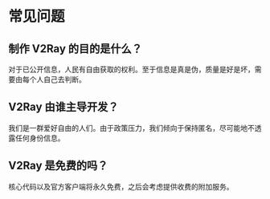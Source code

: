 # 常见问题

## 制作 V2Ray 的目的是什么？
对于已公开信息，人民有自由获取的权利。至于信息是真是伪，质量是好是坏，需要由每个人自己去判断。

## V2Ray 由谁主导开发？
我们是一群爱好自由的人们。由于政策压力，我们倾向于保持匿名，尽可能地不透露任何身份信息。

## V2Ray 是免费的吗？
核心代码以及官方客户端将永久免费，之后会考虑提供收费的附加服务。

